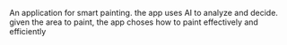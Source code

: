 An application for smart painting. 
the app uses AI to analyze and decide. given the area to paint, the app choses how to paint effectively and efficiently
